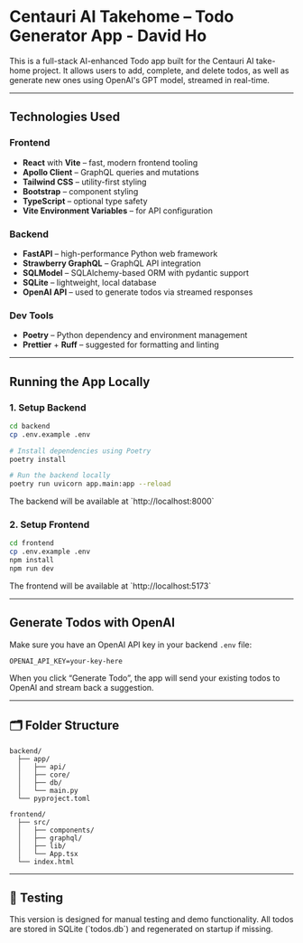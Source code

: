 # Centauri AI Takehome – Todo Generator App - David Ho

This is a full-stack AI-enhanced Todo app built for the Centauri AI take-home project. It allows users to add, complete, and delete todos, as well as generate new ones using OpenAI's GPT model, streamed in real-time.

---

## Technologies Used

### Frontend

- **React** with **Vite** – fast, modern frontend tooling
- **Apollo Client** – GraphQL queries and mutations
- **Tailwind CSS** – utility-first styling
- **Bootstrap** – component styling
- **TypeScript** – optional type safety
- **Vite Environment Variables** – for API configuration

### Backend

- **FastAPI** – high-performance Python web framework
- **Strawberry GraphQL** – GraphQL API integration
- **SQLModel** – SQLAlchemy-based ORM with pydantic support
- **SQLite** – lightweight, local database
- **OpenAI API** – used to generate todos via streamed responses

### Dev Tools

- **Poetry** – Python dependency and environment management
- **Prettier** + **Ruff** – suggested for formatting and linting

---

## Running the App Locally

### 1. Setup Backend

```bash
cd backend
cp .env.example .env

# Install dependencies using Poetry
poetry install

# Run the backend locally
poetry run uvicorn app.main:app --reload
```

The backend will be available at \`http://localhost:8000\`

### 2. Setup Frontend

```bash
cd frontend
cp .env.example .env
npm install
npm run dev
```

The frontend will be available at \`http://localhost:5173\`

---

## Generate Todos with OpenAI

Make sure you have an OpenAI API key in your backend `.env` file:

```env
OPENAI_API_KEY=your-key-here
```

When you click “Generate Todo”, the app will send your existing todos to OpenAI and stream back a suggestion.

---

## 🗂 Folder Structure

```
backend/
  ├── app/
  │   ├── api/
  │   ├── core/
  │   ├── db/
  │   └── main.py
  └── pyproject.toml

frontend/
  ├── src/
  │   ├── components/
  │   ├── graphql/
  │   ├── lib/
  │   └── App.tsx
  └── index.html
```

---

## 🧪 Testing

This version is designed for manual testing and demo functionality. All todos are stored in SQLite (\`todos.db\`) and regenerated on startup if missing.

